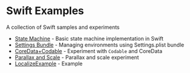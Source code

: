 # Swift Examples
A collection of Swift samples and experiments
* [State Machine](https://github.com/blueantcorp/SwiftExamples/tree/master/StateMachine) - Basic state machine implementation in Swift
* [Settings Bundle](https://github.com/blueantcorp/SwiftExamples/tree/master/SettingsBundle/) - Managing environments using Settings.plist bundle
* [CoreData+Codable](https://github.com/blueantcorp/SwiftExamples/tree/master/CoreDataCodable/) - Experiment with `Codable` and CoreData
* [Parallax and Scale](https://github.com/blueantcorp/SwiftExamples/tree/master/ParallaxAndScale) - Parallax and scale experiment
* [LocalizeExample](https://github.com/blueantcorp/SwiftExamples/tree/master/LocalizeExample) - Example
